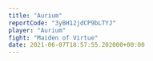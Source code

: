 ```yaml
---
title: "Aurium"
reportCode: "3yBH12jdCP9bLTYJ"
player: "Aurium"
fight: "Maiden of Virtue"
date: 2021-06-07T18:57:55.202000+00:00
---
```

